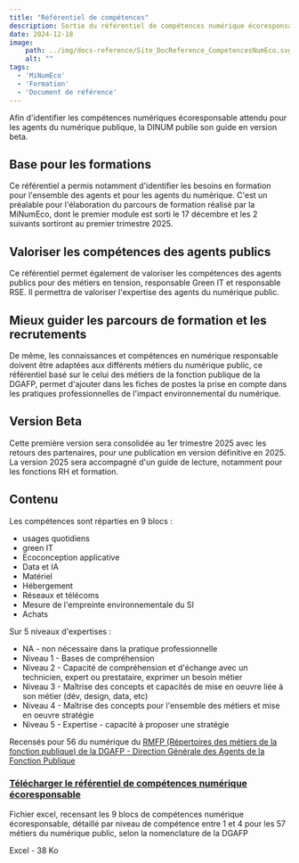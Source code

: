 ```yaml
---
title: "Référentiel de compétences"
description: Sortie du référentiel de compétences numérique écoresponsable, pour les agents publics de l'État, en version beta
date: 2024-12-18
image:
    path: ../img/docs-reference/Site_DocReference_CompetencesNumEco.svg
    alt: ""
tags:
  - 'MiNumEco'
  - 'Formation'
  - 'Document de référence'
---
```


<!-- chapô-->
Afin d'identifier les compétences numériques écoresponsable attendu pour les agents du numérique publique, la DINUM publie son guide en version beta.

<!-- texte-->

## Base pour les formations

Ce référentiel a permis notamment d'identifier les besoins en formation pour l'ensemble des agents et pour les agents du numérique. C'est un préalable pour l'élaboration du parcours de formation réalisé par la MiNumEco, dont le premier module est sorti le 17 décembre et les 2 suivants sortiront au premier trimestre 2025.

## Valoriser les compétences des agents publics

Ce référentiel permet également de valoriser les compétences des agents publics pour des métiers en tension, responsable Green IT et responsable RSE. Il permettra de valoriser l'expertise des agents du numérique public.

## Mieux guider les parcours de formation et les recrutements

De même, les connaissances et compétences en numérique responsable doivent être adaptées aux différents métiers du numérique public, ce référentiel basé sur le celui des métiers de la fonction publique de la DGAFP, permet d'ajouter dans les fiches de postes la prise en compte dans les pratiques professionnelles de l'impact environnemental du numérique.

## Version Beta

Cette première version sera consolidée au 1er trimestre 2025 avec les retours des partenaires, pour une publication en version définitive en 2025. La version 2025 sera accompagné d'un guide de lecture, notamment pour les fonctions RH et formation.

## Contenu

Les compétences sont réparties en 9 blocs :
<div class="fr-highlight">
<ul>
	<li>usages quotidiens</li>
	<li>green IT</li>
	<li>Ecoconception applicative</li>
	<li>Data et IA</li>
	<li>Matériel</li>
	<li>Hébergement</li>
	<li>Réseaux et télécoms</li>
	<li>Mesure de l'empreinte environnementale du SI</li>
	<li>Achats</li>
</ul>
</div>

Sur 5 niveaux d'expertises :

<div class="fr-highlight">
	<ul>
	<li>NA - non nécessaire dans la pratique professionnelle</li>
	<li>Niveau 1 - Bases de compréhension</li>
	<li>Niveau 2 - Capacité de compréhension et d'échange avec un technicien, expert ou prestataire, exprimer un besoin métier</li>
	<li>Niveau 3 - Maîtrise des concepts et capacités de mise en oeuvre liée à son métier (dév, design, data, etc)</li>
	<li>Niveau 4 - Maîtrise des concepts pour l'ensemble des métiers et mise en oeuvre stratégie</li>
	<li>Niveau 5 - Expertise - capacité à proposer une stratégie</li>
</ul>
</div>

<div class="fr-highlight fr-mt-3w fr-mb-4w">
Recensés pour 56 du numérique du <a href="https://www.fonction-publique.gouv.fr/files/files/actualites/rmfp-v1-complet.pdf">RMFP (Répertoires des métiers de la fonction publique) de la DGAFP - Direction Générale des Agents de la Fonction Publique</a>
</div>

<div class="fr-card fr-enlarge-link fr-card--download">
	<div class="fr-card__body">
		<div class="fr-card__content">
			<h3 class="fr-card__title">
					<a download href="/docs/2024/ReferentielCompetencesNumEco-Beta.xlsx">
							Télécharger le référentiel de compétences numérique écoresponsable
					</a>
			</h3>
			<p class="fr-card__desc">Fichier excel, recensant les 9 blocs de compétences numérique écoresponsable, détaillé par niveau de compétence entre 1 et 4 pour les 57 métiers du numérique public, selon la nomenclature de la DGAFP</p>
			<div class="fr-card__end">
					<p class="fr-card__detail">Excel - 38 Ko</p>
			</div>
		</div>
	</div>
</div>
